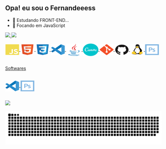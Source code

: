## Opa! eu sou o Fernandeeess
- 🔭 Estudando FRONT-END...
- 🌱 Focando em JavaScript
<div>
  <a href="https://github.com/fernandeeess">
  <img height="150em" src="https://github-readme-stats.vercel.app/api?username=fernandeeess&show_icons=true&theme=shades-of-purple&include_all_commits=true&count_private=true"/>
  <img height="150em" src="https://github-readme-stats.vercel.app/api/top-langs/?username=fernandeeess&layout=compact&langs_count=7&theme=shades-of-purple"/>
</div>
<div style="display: inline_block"><br>
  <img align="center" alt="Fernandeess-js" height="35" width="45" src="https://raw.githubusercontent.com/devicons/devicon/master/icons/javascript/javascript-plain.svg">
   <img align="center" alt="Fernandeess-HTML" height="35" width="45" src="https://raw.githubusercontent.com/devicons/devicon/master/icons/html5/html5-original.svg">
  <img align="center" alt="Fernandeess-CSS" height="35" width="45" src="https://raw.githubusercontent.com/devicons/devicon/master/icons/css3/css3-original.svg">
 <img align="center" alt="Fernandeess-vscode" height="35" width="45" src="https://raw.githubusercontent.com/devicons/devicon/master/icons/vscode/vscode-original.svg">
  <img align="center" alt="Fernandeess-java" height="40" width="50" src="https://raw.githubusercontent.com/devicons/devicon/master/icons/java/java-original.svg">
  <img align="center" alt="Fernandeess-java" height="40" width="50" src="https://github.com/devicons/devicon/blob/master/icons/canva/canva-original.svg">
  
  <img align="center" alt="Fernandeess-git" height="35" width="45" src="https://raw.githubusercontent.com/devicons/devicon/master/icons/git/git-original.svg">
 <img align="center" alt="Fernandeess-github" height="35" width="45" src="https://raw.githubusercontent.com/devicons/devicon/master/icons/github/github-original.svg">
 <img align="center" alt="Fernandeess-vscode" height="35" width="45" src="https://raw.githubusercontent.com/devicons/devicon/master/icons/linux/linux-original.svg">
  <img align="center" alt="Fernandeess-vscode" height="35" width="45" src="https://github.com/devicons/devicon/blob/master/icons/photoshop/photoshop-line.svg">
  
</div><br>
  <p style="text-decoration: none;">Softwares</p>
  <div style="display: inline_block"><br>
 <img align="center" alt="Fernandeess-vscode" height="35" width="45" src="https://raw.githubusercontent.com/devicons/devicon/master/icons/vscode/vscode-original.svg">
  <img align="center" alt="Fernandeess-vscode" height="35" width="45" src="https://github.com/devicons/devicon/blob/master/icons/photoshop/photoshop-line.svg">
  
  
</div>
  
  
  ##
 
<div> 
  <a href = "mailto:contatomatheusfernandeeess@gmail.com"><img src="https://img.shields.io/badge/-Gmail-%23333?style=for-the-badge&logo=gmail&logoColor=white" target="_blank"></a> 
 
  ![Snake animation](https://github.com/fernandeeess/fernandeeess/blob/output/github-contribution-grid-snake.svg)
 
</div>

